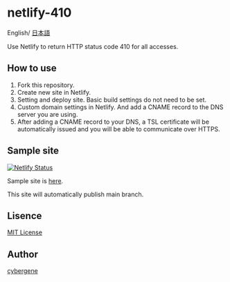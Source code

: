 # netlify-410

English/ [日本語](README_ja.md)

Use Netlify to return HTTP status code 410 for all accesses.

## How to use

1. Fork this repository.
1. Create new site in Netlify.
1. Setting and deploy site. Basic build settings do not need to be set.
1. Custom domain settings in Netlify. And add a CNAME record to the DNS server you are using.
1. After adding a CNAME record to your DNS, a TSL certificate will be automatically issued and you will be able to communicate over HTTPS.

## Sample site

[![Netlify Status](https://api.netlify.com/api/v1/badges/e5b953ea-0d12-4ec9-8720-6d98dd2153d1/deploy-status)](https://app.netlify.com/sites/sharp-einstein-854dcc/deploys)

Sample site is [here](https://sharp-einstein-854dcc.netlify.app/).

This site will automatically publish main branch.

## Lisence
[MIT License](https://github.com/cyber-gene/netlify-410/blob/main/LICENSE)

## Author
[cybergene](https://github.com/cyber-gene)
